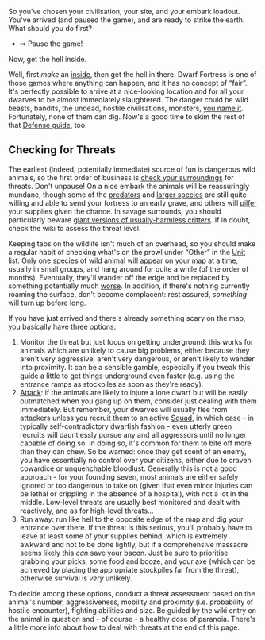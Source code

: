 So you've chosen your civilisation, your site, and your embark loadout.
You've arrived (and paused the game), and are ready to strike the earth. What should you do
first?

- ⇨ Pause the game!

Now, get the hell inside.

Well, first *make* an
[inside](Defense_guide#Inside_vs._outside "wikilink"), then get the hell
in there. Dwarf Fortress is one of those games where anything can
happen, and it has no concept of “fair”. It's perfectly possible to
arrive at a nice-looking location and for all your dwarves to be almost
immediately slaughtered. The danger could be wild beasts, bandits, the
undead, hostile civilisations, monsters, [you name
it](http://dwarffortresswiki.org/index.php/Defense_guide#Threats "wikilink"). Fortunately, none of them can
dig. Now's a good time to skim the rest of that [Defense
guide](http://dwarffortresswiki.org/index.php/Defense_guide "wikilink"), too.

Checking for Threats
--------------------

The earliest (indeed, potentially immediate) source of fun is dangerous
wild animals, so the first order of business is [check your
surroundings](http://dwarffortresswiki.org/index.php/Quickstart_guide#Surveying_the_Area "wikilink") for
threats. Don't unpause! On a nice embark the animals will be
reassuringly mundane, though some of the [predators](http://dwarffortresswiki.org/index.php/Tiger "wikilink")
and [larger species](http://dwarffortresswiki.org/index.php/Rhinoceros "wikilink") are still quite willing and
able to send your fortress to an early grave, and others will
[pilfer](http://dwarffortresswiki.org/index.php/Steals_items "wikilink") your supplies given the chance. In
savage surrounds, you should particularly beware 
[giant versions of usually-harmless critters](http://dwarffortresswiki.org/index.php/Giant_kea "wikilink"). If in doubt, check the
wiki to assess the threat level.

Keeping tabs on the wildlife isn't much of an overhead, so you should
make a regular habit of checking what's on the prowl under “Other” in
the [Unit list](http://dwarffortresswiki.org/index.php/Unit_list "wikilink"). Only one species of wild animal
will [appear](http://dwarffortresswiki.org/index.php/Creature#Spawning "wikilink") on your map at a time,
usually in small groups, and hang around for quite a while (of the order
of months). Eventually, they'll wander off the edge and be replaced by
something potentially much 
[worse](http://dwarffortresswiki.org/index.php/Ambusher#Caveats "wikilink"). In
addition, if there's nothing currently roaming the surface, don't become
complacent: rest assured, *something* will turn up before long.

If you have just arrived and there's already something scary on the map,
you basically have three options:

1.  Monitor the threat but just focus on getting underground: this works
    for animals which are unlikely to cause big problems, either because
    they aren't very aggressive, aren't very dangerous, or aren't likely
    to wander into proximity. It can be a sensible gamble, especially if
    you tweak this guide a little to get things underground even faster
    (e.g. using the entrance ramps as stockpiles as soon as they're
    ready).
2.  [Attack](http://dwarffortresswiki.org/index.php/Attack "wikilink"): if the animals are likely to injure a
    lone dwarf but will be easily outmatched when you gang up on them,
    consider just dealing with them immediately. But remember, your
    dwarves will usually flee from attackers unless you recruit them to
    an active [Squad](http://dwarffortresswiki.org/index.php/Squad "wikilink"), in which case - in typically
    self-contradictory dwarfish fashion - even utterly green recruits
    will dauntlessly pursue any and all aggressors until no longer
    capable of doing so. In doing so, it's common for them to bite off
    more than they can chew. So be warned: once they get scent of an
    enemy, you have essentially no control over your citizens, either
    due to craven cowardice or unquenchable bloodlust. Generally this is
    not a good approach - for your founding seven, most animals are
    either safely ignored or too dangerous to take on (given that even
    minor injuries can be lethal or crippling in the absence of a
    hospital), with not a lot in the middle. Low-level threats are
    usually best monitored and dealt with reactively, and as for
    high-level threats…
3.  Run away: run like hell to the opposite edge of the map and dig your
    entrance over there. If the threat is this serious, you'll probably
    have to leave at least some of your supplies behind, which is
    extremely awkward and not to be done lightly, but if a comprehensive
    massacre seems likely this *can* save your bacon. Just be sure to
    prioritise grabbing your picks, some food and booze, and your axe
    (which can be achieved by placing the appropriate stockpiles far
    from the threat), otherwise survival is *very* unlikely.

To decide among these options, conduct a threat assessment based on the
animal's number, aggressiveness, mobility and proximity (i.e.
probability of hostile encounter), fighting abilities and size. Be
guided by the wiki entry on the animal in question and - of course - a
healthy dose of paranoia. There's a little more info about how to deal
with threats at the end of this page.


